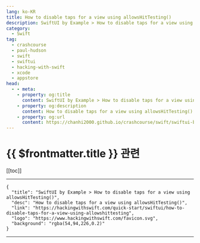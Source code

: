 ```yaml
---
lang: ko-KR
title: How to disable taps for a view using allowsHitTesting()
description: SwiftUI by Example > How to disable taps for a view using allowsHitTesting()
category:
  - Swift
tag: 
  - crashcourse
  - paul-hudson
  - swift
  - swiftui
  - hacking-with-swift
  - xcode
  - appstore
head:
  - - meta:
    - property: og:title
      content: SwiftUI by Example > How to disable taps for a view using allowsHitTesting()
    - property: og:description
      content: How to disable taps for a view using allowsHitTesting()
    - property: og:url
      content: https://chanhi2000.github.io/crashcourse/swift/swiftui-by-example/08-taps-and-gestures/how-to-disable-taps-for-a-view-using-allowshittesting.html
---
```


# {{ $frontmatter.title }} 관련

[[toc]]

---

```component VPCard
{
  "title": "SwiftUI by Example > How to disable taps for a view using allowsHitTesting()",
  "desc": "How to disable taps for a view using allowsHitTesting()",
  "link": "https://hackingwithswift.com/quick-start/swiftui/how-to-disable-taps-for-a-view-using-allowshittesting",
  "logo": "https://www.hackingwithswift.com/favicon.svg",
  "background": "rgba(54,94,226,0.2)"
}
```

---

<TagLinks />